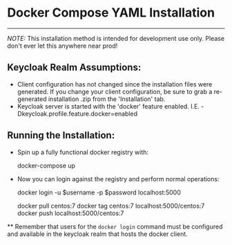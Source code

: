 # Docker Compose YAML Installation
-----------------------------------

*NOTE:* This installation method is intended for development use only.  Please don't ever let this anywhere near prod!

## Keycloak Realm Assumptions:
 - Client configuration has not changed since the installation files were generated.  If you change your client configuration, be sure to grab a re-generated installation .zip from the 'Installation' tab.
 - Keycloak server is started with the 'docker' feature enabled.  I.E. -Dkeycloak.profile.feature.docker=enabled

## Running the Installation:
 - Spin up a fully functional docker registry with:
 
    docker-compose up
    
 - Now you can login against the registry and perform normal operations:
 
    docker login -u $username -p $password localhost:5000
    
    docker pull centos:7
    docker tag centos:7 localhost:5000/centos:7
    docker push localhost:5000/centos:7
    
 ** Remember that users for the `docker login` command must be configured and available in the keycloak realm that hosts the docker client.